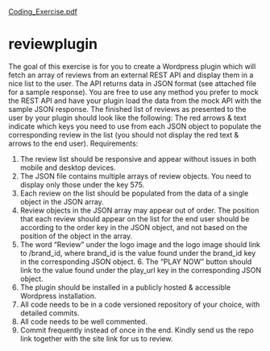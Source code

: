 [Coding_Exercise.pdf](https://github.com/js-moveo/reviewplugin/files/9878752/Coding_Exercise.pdf)
# reviewplugin

The goal of this exercise is for you to create a Wordpress plugin which will fetch an array of reviews from an external REST API and display them in a nice list to the user.
The API returns data in JSON format (see attached file for a sample response).
You are free to use any method you prefer to mock the REST API and have your plugin load the data from the mock API with the sample JSON response.
The finished list of reviews as presented to the user by your plugin should look like the following:
The red arrows & text indicate which keys you need to use from each JSON object to populate the corresponding review in the list (you should not display the red text & arrows to the end user).
Requirements:
1. The review list should be responsive and appear without issues in both mobile and desktop devices.
2. The JSON file contains multiple arrays of review objects. You need to display only those under the key 575.
3. Each review on the list should be populated from the data of a single object in the JSON array.
4. Review objects in the JSON array may appear out of order. The position that each review should appear on the list for the end user should be according to the order key in the JSON object, and not based on the position of the object in the array.
5. The word “Review” under the logo image and the logo image should link to /brand_id, where brand_id is the value found under the brand_id key in the corresponding JSON object. 6. The “PLAY NOW” button should link to the value found under the play_url key in the corresponding JSON object.
7. The plugin should be installed in a publicly hosted & accessible Wordpress installation.
8. All code needs to be in a code versioned repository of your choice, with detailed commits.
9. All code needs to be well commented.
10. Commit frequently instead of once in the end.
Kindly send us the repo link together with the site link for us to review.
